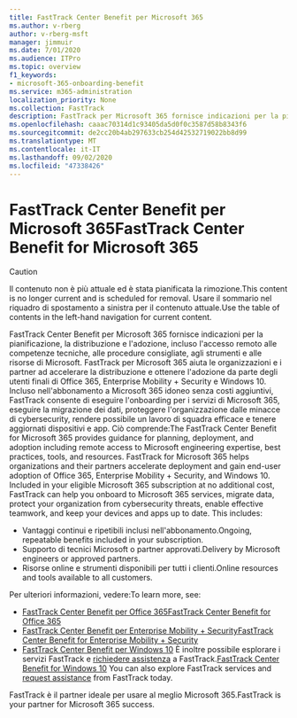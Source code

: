 ```yaml
---
title: FastTrack Center Benefit per Microsoft 365
ms.author: v-rberg
author: v-rberg-msft
manager: jimmuir
ms.date: 7/01/2020
ms.audience: ITPro
ms.topic: overview
f1_keywords:
- microsoft-365-onboarding-benefit
ms.service: m365-administration
localization_priority: None
ms.collection: FastTrack
description: FastTrack per Microsoft 365 fornisce indicazioni per la pianificazione, la distribuzione e l'adozione, incluso l'accesso remoto alle competenze tecniche, alle procedure consigliate, agli strumenti e alle risorse di Microsoft. FastTrack per Microsoft 365 aiuta le organizzazioni e i partner ad accelerare la distribuzione e ottenere l'adozione da parte degli utenti finali di Office 365, Windows 10 ed Enterprise Mobility + Security.
ms.openlocfilehash: caaac70314d1c93405da5d0f0c3587d58b8343f6
ms.sourcegitcommit: de2cc20b4ab297633cb254d42532719022bb8d99
ms.translationtype: MT
ms.contentlocale: it-IT
ms.lasthandoff: 09/02/2020
ms.locfileid: "47338426"
---
```

# <a name="fasttrack-center-benefit-for-microsoft-365"></a><span data-ttu-id="eceb3-104">FastTrack Center Benefit per Microsoft 365</span><span class="sxs-lookup"><span data-stu-id="eceb3-104">FastTrack Center Benefit for Microsoft 365</span></span>

> [!CAUTION]
> <span data-ttu-id="eceb3-105">Il contenuto non è più attuale ed è stata pianificata la rimozione.</span><span class="sxs-lookup"><span data-stu-id="eceb3-105">This content is no longer current and is scheduled for removal.</span></span> <span data-ttu-id="eceb3-106">Usare il sommario nel riquadro di spostamento a sinistra per il contenuto attuale.</span><span class="sxs-lookup"><span data-stu-id="eceb3-106">Use the table of contents in the left-hand navigation for current content.</span></span>

<span data-ttu-id="eceb3-p103">FastTrack Center Benefit per Microsoft 365 fornisce indicazioni per la pianificazione, la distribuzione e l'adozione, incluso l'accesso remoto alle competenze tecniche, alle procedure consigliate, agli strumenti e alle risorse di Microsoft. FastTrack per Microsoft 365 aiuta le organizzazioni e i partner ad accelerare la distribuzione e ottenere l'adozione da parte degli utenti finali di Office 365, Enterprise Mobility + Security e Windows 10. Incluso nell'abbonamento a Microsoft 365 idoneo senza costi aggiuntivi, FastTrack consente di eseguire l'onboarding per i servizi di Microsoft 365, eseguire la migrazione dei dati, proteggere l'organizzazione dalle minacce di cybersecurity, rendere possibile un lavoro di squadra efficace e tenere aggiornati dispositivi e app. Ciò comprende:</span><span class="sxs-lookup"><span data-stu-id="eceb3-p103">The FastTrack Center Benefit for Microsoft 365 provides guidance for planning, deployment, and adoption including remote access to Microsoft engineering expertise, best practices, tools, and resources. FastTrack for Microsoft 365 helps organizations and their partners accelerate deployment and gain end-user adoption of Office 365, Enterprise Mobility + Security, and Windows 10. Included in your eligible Microsoft 365 subscription at no additional cost, FastTrack can help you onboard to Microsoft 365 services, migrate data, protect your organization from cybersecurity threats, enable effective teamwork, and keep your devices and apps up to date. This includes:</span></span>

- <span data-ttu-id="eceb3-111">Vantaggi continui e ripetibili inclusi nell'abbonamento.</span><span class="sxs-lookup"><span data-stu-id="eceb3-111">Ongoing, repeatable benefits included in your subscription.</span></span>
- <span data-ttu-id="eceb3-112">Supporto di tecnici Microsoft o partner approvati.</span><span class="sxs-lookup"><span data-stu-id="eceb3-112">Delivery by Microsoft engineers or approved partners.</span></span>
- <span data-ttu-id="eceb3-113">Risorse online e strumenti disponibili per tutti i clienti.</span><span class="sxs-lookup"><span data-stu-id="eceb3-113">Online resources and tools available to all customers.</span></span>
  
<span data-ttu-id="eceb3-114">Per ulteriori informazioni, vedere:</span><span class="sxs-lookup"><span data-stu-id="eceb3-114">To learn more, see:</span></span>

- [<span data-ttu-id="eceb3-115">FastTrack Center Benefit per Office 365</span><span class="sxs-lookup"><span data-stu-id="eceb3-115">FastTrack Center Benefit for Office 365</span></span>](O365-fasttrack-benefit-for-office-365.md) 
- [<span data-ttu-id="eceb3-116">FastTrack Center Benefit per Enterprise Mobility + Security</span><span class="sxs-lookup"><span data-stu-id="eceb3-116">FastTrack Center Benefit for Enterprise Mobility + Security</span></span>](EMS-fasttrack-benefit-for-EMS.md)
- <span data-ttu-id="eceb3-117">[FastTrack Center Benefit per Windows 10](Win-10-fasttrack-benefit-for-Windows-10.md) È inoltre possibile esplorare i servizi FastTrack e [richiedere assistenza](https://go.microsoft.com/fwlink/p/?LinkId=2003903) a FastTrack.</span><span class="sxs-lookup"><span data-stu-id="eceb3-117">[FastTrack Center Benefit for Windows 10](Win-10-fasttrack-benefit-for-Windows-10.md) You can also explore FastTrack services and [request assistance](https://go.microsoft.com/fwlink/p/?LinkId=2003903) from FastTrack today.</span></span>

<span data-ttu-id="eceb3-118">FastTrack è il partner ideale per usare al meglio Microsoft 365.</span><span class="sxs-lookup"><span data-stu-id="eceb3-118">FastTrack is your partner for Microsoft 365 success.</span></span>
  
